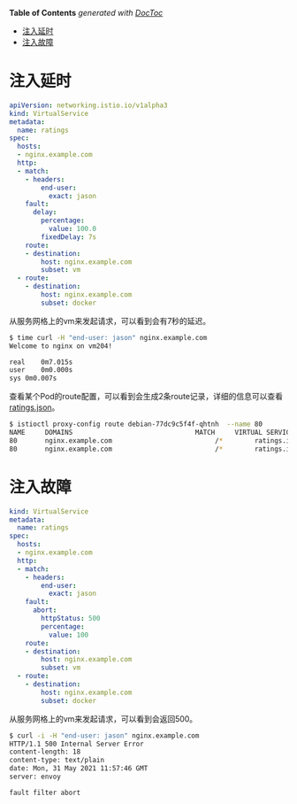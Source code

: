<!-- START doctoc generated TOC please keep comment here to allow auto update -->
<!-- DON'T EDIT THIS SECTION, INSTEAD RE-RUN doctoc TO UPDATE -->
**Table of Contents**  *generated with [DocToc](https://github.com/thlorenz/doctoc)*

- [注入延时](#%E6%B3%A8%E5%85%A5%E5%BB%B6%E6%97%B6)
- [注入故障](#%E6%B3%A8%E5%85%A5%E6%95%85%E9%9A%9C)

<!-- END doctoc generated TOC please keep comment here to allow auto update -->



# 注入延时


```yaml
apiVersion: networking.istio.io/v1alpha3
kind: VirtualService
metadata:
  name: ratings
spec:
  hosts:
  - nginx.example.com
  http:
  - match:
    - headers:
        end-user:
          exact: jason
    fault:
      delay:
        percentage:
          value: 100.0
        fixedDelay: 7s
    route:
    - destination:
        host: nginx.example.com
        subset: vm
  - route:
    - destination:
        host: nginx.example.com
        subset: docker
```

从服务网格上的vm来发起请求，可以看到会有7秒的延迟。

```bash
$ time curl -H "end-user: jason" nginx.example.com
Welcome to nginx on vm204!

real	0m7.015s
user	0m0.000s
sys	0m0.007s
```

查看某个Pod的route配置，可以看到会生成2条route记录，详细的信息可以查看[ratings.json](ratings.json)。

```bash
$ istioctl proxy-config route debian-77dc9c5f4f-qhtnh  --name 80
NAME     DOMAINS                               MATCH     VIRTUAL SERVICE
80       nginx.example.com                          /*        ratings.istio-demo
80       nginx.example.com                          /*        ratings.istio-demo
```




# 注入故障


```yaml
kind: VirtualService
metadata:
  name: ratings
spec:
  hosts:
  - nginx.example.com
  http:
  - match:
    - headers:
        end-user:
          exact: jason
    fault:
      abort:
        httpStatus: 500
        percentage:
          value: 100
    route:
    - destination:
        host: nginx.example.com
        subset: vm
  - route:
    - destination:
        host: nginx.example.com
        subset: docker
```

从服务网格上的vm来发起请求，可以看到会返回500。

```bash
$ curl -i -H "end-user: jason" nginx.example.com
HTTP/1.1 500 Internal Server Error
content-length: 18
content-type: text/plain
date: Mon, 31 May 2021 11:57:46 GMT
server: envoy

fault filter abort
```
